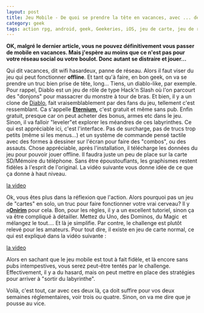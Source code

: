 ```yaml
---
layout: post
title: Jeu Mobile - De quoi se prendre la tête en vacances, avec ... des jeux
category: geek
tags: action rpg, android, geek, Geekeries, iOS, jeu de carte, jeu de role, mobile
---
```

**OK, malgré le dernier article, vous ne pouvez définitivement vous passer de mobile en vacances. Mais j'espère au moins que ce n'est pas pour votre réseau social ou votre boulot. Donc autant se distraire et jouer...**

Qui dit vacances, dit wifi hasardeux, panne de réseau. Alors il faut viser du jeu qui peut fonctionner **offline**. Et tant qu'à faire, en bon geek, on va se prendre un truc bien prise de tête, long... Tiens, un diablo-like, par exemple. Pour rappel, Diablo est un jeu de rôle de type Hack'n Slash où l'on parcourt des "donjons" pour massacrer du monstre à tour de bras. Et bien, il y a un clone de <a href="https://fr.wikipedia.org/wiki/Diablo_(série)">Diablo</a>, fait vraisemblablement par des fans du jeu, tellement c'est ressemblant. Ca s'appelle **<a href="https://play.google.com/store/apps/details?id=com.makingfun.mageandminions">Eternium</a>,** c'est gratuit et même sans pub. Enfin gratuit, presque car on peut acheter des bonus, armes etc dans le jeu. Sinon, il va falloir "leveler"et explorer les méandres de ces labyrinthes. Ce qui est appréciable ici, c'est l'interface. Pas de surcharge, pas de trucs trop petits (même si les menus...) et un système de commande pensé tactile avec des formes à dessiner sur l'écran pour faire des "combos", ou des assauts. Chose appréciable, après l'installation, il télécharge les données du jeu pour pouvoir jouer offline. Il faudra juste un peu de place sur la carte SD/Mémoire du téléphone. Sans être époustouflants, les graphismes restent fidèles à l'esprit de l'original. La vidéo suivante vous donne idée de ce que ça donne à haut niveau.

[la video](https://www.youtube.com/watch?v=LsCvuuml0UY)

Ok, vous êtes plus dans la réflexion que l'action. Alors pourquoi pas un jeu de "cartes" en solo, un truc pour faire fonctionner votre vrai cerveau? Il y a<a href="https://play.google.com/store/apps/details?id=com.asmodeedigital.onirim&amp;hl=fr">**Onirim**</a> pour cela. Bon, pour les règles, il y a un excellent tutoriel, sinon ça va être compliqué à détailler. Mettez du Uno, des Dominos, du Magic  et mélangez le tout.... Et là je simplifie. Par contre, le challenge est plutôt relevé pour les amateurs. Pour tout dire, il existe en jeu de carte normal, ce qui est expliqué dans la vidéo suivante :

[la video](https://www.youtube.com/watch?v=Vj_pbGkrDek)

Alors en sachant que le jeu mobile est tout à fait fidèle, et là encore sans pubs intempestives, vous serez peut-être tentés par le challenge. Effectivement, il y a du hasard, mais on peut mettre en place des stratégies pour arriver à "sortir du labyrinthe".

Voilà, c'est tout, car avec ces deux là, ça doit suffire pour vos deux semaines réglementaires, voir trois ou quatre. Sinon, on va me dire que je pousse au vice.
